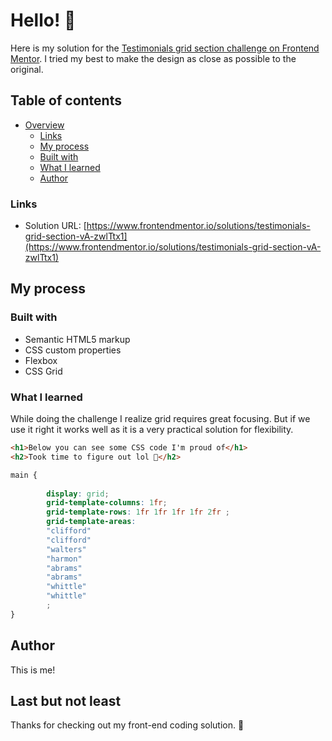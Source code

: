 # Hello! 👋

Here is my solution for the [Testimonials grid section challenge on Frontend Mentor](https://www.frontendmentor.io/challenges/testimonials-grid-section-Nnw6J7Un7). I tried my best to make the design as close as possible to the original.

## Table of contents

- [Overview](#overview)
  - [Links](#links)
  - [My process](#my-process)
  - [Built with](#built-with)
  - [What I learned](#what-i-learned)
  - [Author](#author)

### Links

- Solution URL: [https://www.frontendmentor.io/solutions/testimonials-grid-section-vA-zwlTtx1](https://www.frontendmentor.io/solutions/testimonials-grid-section-vA-zwlTtx1)

## My process

### Built with

- Semantic HTML5 markup
- CSS custom properties
- Flexbox
- CSS Grid

### What I learned

While doing the challenge I realize grid requires great focusing. But if we use it right it works well as it is a very practical solution for flexibility.

```html
<h1>Below you can see some CSS code I'm proud of</h1>
<h2>Took time to figure out lol 🎉</h2>
```
```css
main {
        
        display: grid;
        grid-template-columns: 1fr;
        grid-template-rows: 1fr 1fr 1fr 1fr 2fr ;
        grid-template-areas: 
        "clifford"
        "clifford"
        "walters"
        "harmon"
        "abrams"
        "abrams"
        "whittle"
        "whittle"
        ;
}
```

## Author

This is me! 

## Last but not least 

Thanks for checking out my front-end coding solution.
 🚀
